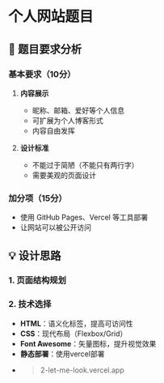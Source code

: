 # 个人网站题目

## 🎯 题目要求分析

### 基本要求（10分）
1. **内容展示**
   - 昵称、邮箱、爱好等个人信息
   - 可扩展为个人博客形式
   - 内容自由发挥

2. **设计标准**
   - 不能过于简陋（不能只有两行字）
   - 需要美观的页面设计

### 加分项（15分）
- 使用 GitHub Pages、Vercel 等工具部署
- 让网站可以被公开访问

## 💡 设计思路

### 1. 页面结构规划

### 2. 技术选择
- **HTML**：语义化标签，提高可访问性
- **CSS**：现代布局（Flexbox/Grid）
- **Font Awesome**：矢量图标，提升视觉效果
- **静态部署**：使用vercel部署
- >2-let-me-look.vercel.app
